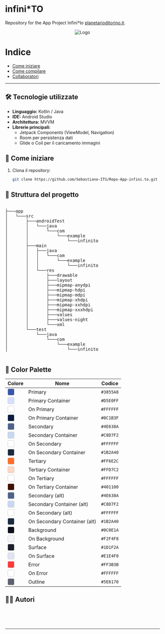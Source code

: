 # infini*TO


Repository for the App Project Infini*to [planetarioditorino.it](https://planetarioditorino.it/).


<p align="center">
  <img src="https://www.turismoitalianews.it/images/stories/loghi/TorinoPlanetarioLogo.jpg" alt="Logo" />
</p>




# Indice

- [Come iniziare](#come-iniziare)
- [Come compilare](#🚀-come-compilare-il-progetto)
- [Collaboratori](#👨‍💻-autori)

---


## 🛠️ Tecnologie utilizzate

- **Linguaggio:** Kotlin / Java
- **IDE:** Android Studio
- **Architettura:** MVVM
- **Librerie principali:**
  - Jetpack Components (ViewModel, Navigation)
  - Room per persistenza dati
  - Glide o Coil per il caricamento immagini

## 🚀 Come iniziare

1. Clona il repository:
   ```bash
   git clone https://github.com/Sebastiano-ITS/Repo-App-infini.to.git
   ```

## 📂 Struttura del progetto

<pre>

├───app
│   └───src
│       ├───androidTest
│       │   └───java
│       │       └───com
│       │           └───example
│       │               └───infinito
│       ├───main
│       │   ├───java
│       │   │   └───com
│       │   │       └───example
│       │   │           └───infinito
│       │   └───res
│       │       ├───drawable
│       │       ├───layout
│       │       ├───mipmap-anydpi
│       │       ├───mipmap-hdpi
│       │       ├───mipmap-mdpi
│       │       ├───mipmap-xhdpi
│       │       ├───mipmap-xxhdpi
│       │       ├───mipmap-xxxhdpi
│       │       ├───values
│       │       ├───values-night
│       │       └───xml
│       └───test
│           └───java
│               └───com
│                   └───example
│                       └───infinito

</pre>

## 🎨 Color Palette

| Colore | Nome | Codice |
|--------|------|--------|
| <div style="width:20px;height:20px;background:#3855A8;border:1px solid #ccc;border-radius:4px;"></div> | Primary | `#3855A8` |
| <div style="width:20px;height:20px;background:#D5E0FF;border:1px solid #ccc;border-radius:4px;"></div> | Primary Container | `#D5E0FF` |
| <div style="width:20px;height:20px;background:#FFFFFF;border:1px solid #ccc;border-radius:4px;"></div> | On Primary | `#FFFFFF` |
| <div style="width:20px;height:20px;background:#0C1B3F;border:1px solid #ccc;border-radius:4px;"></div> | On Primary Container | `#0C1B3F` |
| <div style="width:20px;height:20px;background:#4E638A;border:1px solid #ccc;border-radius:4px;"></div> | Secondary | `#4E638A` |
| <div style="width:20px;height:20px;background:#C8D7F2;border:1px solid #ccc;border-radius:4px;"></div> | Secondary Container | `#C8D7F2` |
| <div style="width:20px;height:20px;background:#FFFFFF;border:1px solid #ccc;border-radius:4px;"></div> | On Secondary | `#FFFFFF` |
| <div style="width:20px;height:20px;background:#1B2A40;border:1px solid #ccc;border-radius:4px;"></div> | On Secondary Container | `#1B2A40` |
| <div style="width:20px;height:20px;background:#FF6E2C;border:1px solid #ccc;border-radius:4px;"></div> | Tertiary | `#FF6E2C` |
| <div style="width:20px;height:20px;background:#FFD7C2;border:1px solid #ccc;border-radius:4px;"></div> | Tertiary Container | `#FFD7C2` |
| <div style="width:20px;height:20px;background:#FFFFFF;border:1px solid #ccc;border-radius:4px;"></div> | On Tertiary | `#FFFFFF` |
| <div style="width:20px;height:20px;background:#401100;border:1px solid #ccc;border-radius:4px;"></div> | On Tertiary Container | `#401100` |
| <div style="width:20px;height:20px;background:#4E638A;border:1px solid #ccc;border-radius:4px;"></div> | Secondary (alt) | `#4E638A` |
| <div style="width:20px;height:20px;background:#C8D7F2;border:1px solid #ccc;border-radius:4px;"></div> | Secondary Container (alt) | `#C8D7F2` |
| <div style="width:20px;height:20px;background:#FFFFFF;border:1px solid #ccc;border-radius:4px;"></div> | On Secondary (alt) | `#FFFFFF` |
| <div style="width:20px;height:20px;background:#1B2A40;border:1px solid #ccc;border-radius:4px;"></div> | On Secondary Container (alt) | `#1B2A40` |
| <div style="width:20px;height:20px;background:#0C0E1A;border:1px solid #ccc;border-radius:4px;"></div> | Background | `#0C0E1A` |
| <div style="width:20px;height:20px;background:#F2F4F8;border:1px solid #ccc;border-radius:4px;"></div> | On Background | `#F2F4F8` |
| <div style="width:20px;height:20px;background:#1D1F2A;border:1px solid #ccc;border-radius:4px;"></div> | Surface | `#1D1F2A` |
| <div style="width:20px;height:20px;background:#E1E4F0;border:1px solid #ccc;border-radius:4px;"></div> | On Surface | `#E1E4F0` |
| <div style="width:20px;height:20px;background:#FF3B3B;border:1px solid #ccc;border-radius:4px;"></div> | Error | `#FF3B3B` |
| <div style="width:20px;height:20px;background:#FFFFFF;border:1px solid #ccc;border-radius:4px;"></div> | On Error | `#FFFFFF` |
| <div style="width:20px;height:20px;background:#5E6170;border:1px solid #ccc;border-radius:4px;"></div> | Outline | `#5E6170` |



## 👨‍💻 Autori

<div
style="display: flex;
  flex-direction: row;
">

<div style="
  width: 50px;
  height: 50px;
  background-image: url('https://github.com/AlbusITS.png');
  background-size: cover;
  background-position: center;
  border-radius: 20%;
">
</div>

<div style="
  width: 50px;
  height: 50px;
  background-image: url('https://github.com/AleNino1210.png');
  background-size: cover;
  background-position: center;
  border-radius: 20%;
">
</div>

<div style="
  width: 50px;
  height: 50px;
  background-image: url('https://github.com/itsvachun.png');
  background-size: cover;
  background-position: center;
  border-radius: 20%;
">
</div>

<div style="
  width: 50px;
  height: 50px;
  background-image: url('https://github.com/Sebastiano-ITS.png');
  background-size: cover;
  background-position: center;
  border-radius: 20%;
">
</div>

<div style="
  width: 50px;
  height: 50px;
  background-image: url('https://github.com/edo0204.png');
  background-size: cover;
  background-position: center;
  border-radius: 20%;
">
</div>

</div>


---